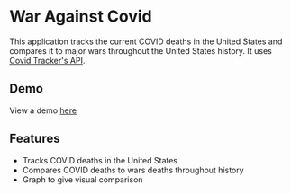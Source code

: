 # War Against Covid

This application tracks the current COVID deaths in the United States and compares it to major wars throughout the United States history.
It uses [Covid Tracker's API](https://covidtracking.com/).

## Demo
View a demo [here](https://war-against-covid.netlify.app/)

## Features
* Tracks COVID deaths in the United States
* Compares COVID deaths to wars deaths throughout history
* Graph to give visual comparison
